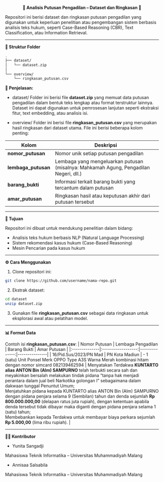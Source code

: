 <p align="center"><b>📘 Analisis Putusan Pengadilan – Dataset dan Ringkasan 📘</b></p>

Repositori ini berisi dataset dan ringkasan putusan pengadilan yang digunakan untuk keperluan penelitian atau pengembangan sistem berbasis analisis teks hukum, seperti Case-Based Reasoning (CBR), Text Classification, atau Information Retrieval.

---

**📂 Struktur Folder**
```bash
.
├── dataset/
│   └── dataset.zip
│
└── overview/
    └── ringkasan_putusan.csv
```
**🧾 Penjelasan:**

- dataset/
Folder ini berisi file **dataset.zip** yang memuat data putusan pengadilan dalam bentuk teks lengkap atau format terstruktur lainnya.
Dataset ini dapat digunakan untuk pemrosesan lanjutan seperti ekstraksi fitur, text embedding, atau analisis isi.

- overview/
Folder ini berisi file **ringkasan_putusan.csv** yang merupakan hasil ringkasan dari dataset utama.
File ini berisi beberapa kolom penting:

| Kolom           | Deskripsi |
|-----------------|------------|
| **nomor_putusan** | Nomor unik setiap putusan pengadilan |
| **lembaga_putusan** | Lembaga yang mengeluarkan putusan (misalnya: Mahkamah Agung, Pengadilan Negeri, dll.) |
| **barang_bukti** | Informasi terkait barang bukti yang tercantum dalam putusan |
| **amar_putusan** | Ringkasan hasil atau keputusan akhir dari putusan tersebut |

---

**🧠 Tujuan**

Repositori ini dibuat untuk mendukung penelitian dalam bidang:
- Analisis teks hukum berbasis NLP (Natural Language Processing)
- Sistem rekomendasi kasus hukum (Case-Based Reasoning)
- Mesin Pencarian pada kasus hukum

---

**⚙️ Cara Menggunakan**

1. Clone repositori ini:
```bash
git clone https://github.com/username/nama-repo.git
```
2. Ekstrak dataset:
```bash
cd dataset
unzip dataset.zip
```
3. Gunakan file **ringkasan_putusan.csv** sebagai data ringkasan untuk eksplorasi awal atau pelatihan model.

--- 

**📊 Format Data**

Contoh isi **ringkasan_putusan.csv**:
| Nomor Putusan | Lembaga Pengadilan | Barang Bukti | Amar Putusan |
|:--------------|:------------------:|--------------:|---------------|
| 16/Pid.Sus/2023/PN Mad | PN Kota Madiun | - 1 (satu) Unit Ponsel Merk OPPO Type A3S Warna Merah kombinasi hitam dengan nomor simcard 082139462594 | Menyatakan Terdakwa **KUNTARTO alias ANTON Bin (Alm) SAMPURNO** telah terbukti secara sah dan meyakinkan bersalah melakukan tindak pidana “tanpa hak menjadi perantara dalam jual beli Narkotika golongan I” sebagaimana dalam dakwaan tunggal Penuntut Umum;<br>Menjatuhkan pidana kepada KUNTARTO alias ANTON Bin (Alm) SAMPURNO dengan pidana penjara selama 9 (Sembilan) tahun dan denda sejumlah **Rp 800.000.000,00** (delapan ratus juta rupiah), dengan ketentuan apabila denda tersebut tidak dibayar maka diganti dengan pidana penjara selama 1 (satu) tahun;<br>Membebankan kepada Terdakwa untuk membayar biaya perkara sejumlah **Rp 5.000,00** (lima ribu rupiah). |

---

**👩‍💻 Kontributor**
- Yunita Sangadji

Mahasiswa Teknik Informatika – Universitas Muhammadiyah Malang
- Annisaa Salsabila

Mahasiswa Teknik Informatika – Universitas Muhammadiyah Malang
